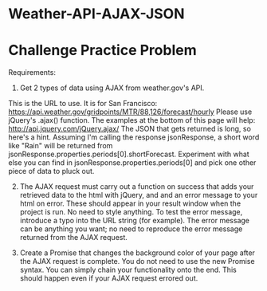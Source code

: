 # Weather-API-AJAX-JSON
Challenge Practice Problem
==============
Requirements:

1. Get 2 types of data using AJAX from weather.gov's API. 

This is the URL to use. It is for San Francisco: 
https://api.weather.gov/gridpoints/MTR/88,126/forecast/hourly 
Please use jQuery's .ajax() function. The examples at the bottom of this page will help: http://api.jquery.com/jQuery.ajax/ 
The JSON that gets returned is long, so here's a hint. Assuming I'm calling the response jsonResponse, a short word like "Rain" will be returned from jsonResponse.properties.periods[0].shortForecast. Experiment with what else you can find in jsonResponse.properties.periods[0] and pick one other piece of data to pluck out.

2. The AJAX request must carry out a function on success that adds your retrieved data to the html with jQuery, and and an error message to your html on error. These should appear in your result window when the project is run. No need to style anything.
To test the error message, introduce a typo into the URL string (for example). 
The error message can be anything you want; no need to reproduce the error message returned from the AJAX request.

3. Create a Promise that changes the background color of your page after the AJAX request is complete.
You do not need to use the new Promise syntax. You can simply chain your functionality onto the end.
This should happen even if your AJAX request errored out.
